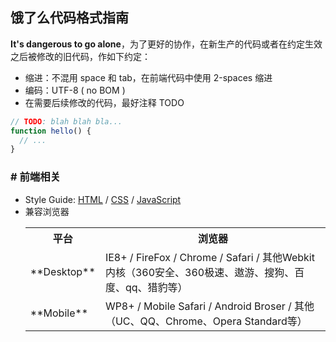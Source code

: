 ## 饿了么代码格式指南

**It's dangerous to go alone**，为了更好的协作，在新生产的代码或者在约定生效之后被修改的旧代码，作如下约定：

- 缩进：不混用 space 和 tab，在前端代码中使用 2-spaces 缩进
- 编码：UTF-8 ( no BOM ) 
- 在需要后续修改的代码，最好注释 TODO

```js
// TODO: blah blah bla...
function hello() {
  // ...
}
```

### # 前端相关

- Style Guide: [HTML](html.md) / [CSS](css.md) / [JavaScript](javascript.md)
- 兼容浏览器
  <table>
  <tr><th>平台</th><th>浏览器</th></tr>
  <tr><td>**Desktop**</td><td>IE8+ / FireFox / Chrome / Safari / 其他Webkit内核（360安全、360极速、遨游、搜狗、百度、qq、猎豹等）</td></tr>
  <tr><td>**Mobile**</td><td>WP8+ / Mobile Safari / Android Broser / 其他（UC、QQ、Chrome、Opera Standard等） </td></tr>
  </table>
